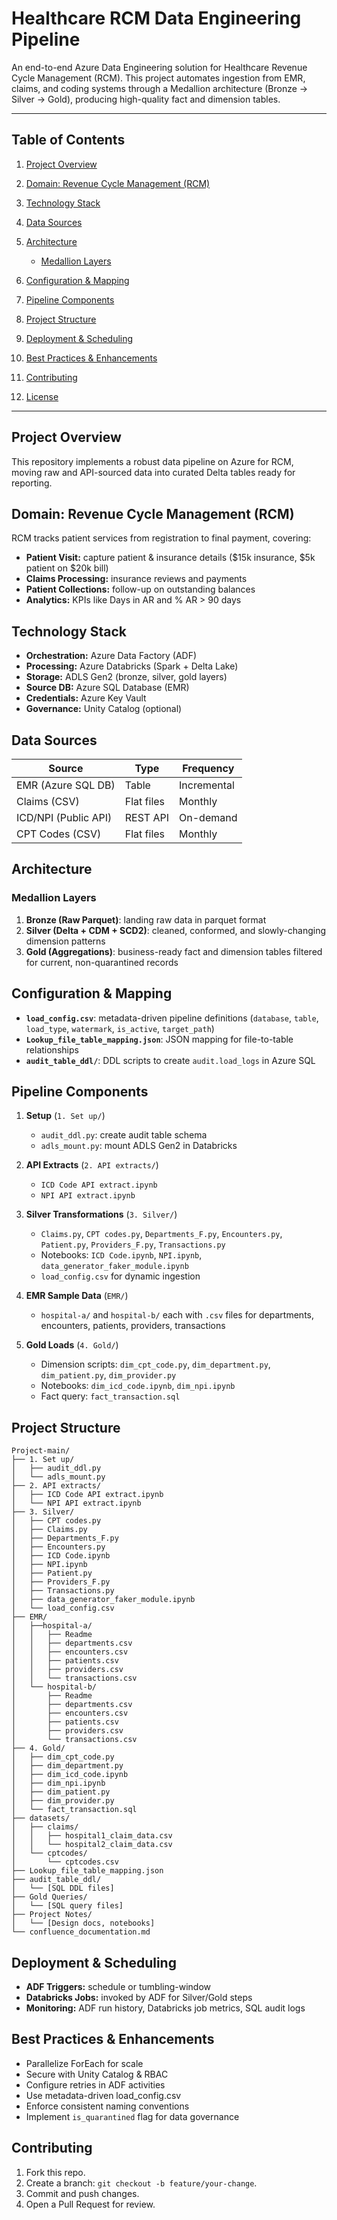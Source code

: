 # Healthcare RCM Data Engineering Pipeline

An end-to-end Azure Data Engineering solution for Healthcare Revenue Cycle Management (RCM). This project automates ingestion from EMR, claims, and coding systems through a Medallion architecture (Bronze → Silver → Gold), producing high-quality fact and dimension tables.

---

## Table of Contents

1. [Project Overview](#project-overview)
2. [Domain: Revenue Cycle Management (RCM)](#domain-revenue-cycle-management-rcm)
3. [Technology Stack](#technology-stack)
4. [Data Sources](#data-sources)
5. [Architecture](#architecture)

   * [Medallion Layers](#medallion-layers)
6. [Configuration & Mapping](#configuration--mapping)
7. [Pipeline Components](#pipeline-components)
8. [Project Structure](#project-structure)
9. [Deployment & Scheduling](#deployment--scheduling)
10. [Best Practices & Enhancements](#best-practices--enhancements)
11. [Contributing](#contributing)
12. [License](#license)

---

## Project Overview

This repository implements a robust data pipeline on Azure for RCM, moving raw and API-sourced data into curated Delta tables ready for reporting.

## Domain: Revenue Cycle Management (RCM)

RCM tracks patient services from registration to final payment, covering:

* **Patient Visit:** capture patient & insurance details (\$15k insurance, \$5k patient on \$20k bill)
* **Claims Processing:** insurance reviews and payments
* **Patient Collections:** follow-up on outstanding balances
* **Analytics:** KPIs like Days in AR and % AR > 90 days

## Technology Stack

* **Orchestration:** Azure Data Factory (ADF)
* **Processing:** Azure Databricks (Spark + Delta Lake)
* **Storage:** ADLS Gen2 (bronze, silver, gold layers)
* **Source DB:** Azure SQL Database (EMR)
* **Credentials:** Azure Key Vault
* **Governance:** Unity Catalog (optional)

## Data Sources

| Source               | Type       | Frequency   |
| -------------------- | ---------- | ----------- |
| EMR (Azure SQL DB)   | Table      | Incremental |
| Claims (CSV)         | Flat files | Monthly     |
| ICD/NPI (Public API) | REST API   | On-demand   |
| CPT Codes (CSV)      | Flat files | Monthly     |

## Architecture

### Medallion Layers

1. **Bronze (Raw Parquet)**: landing raw data in parquet format
2. **Silver (Delta + CDM + SCD2)**: cleaned, conformed, and slowly-changing dimension patterns
3. **Gold (Aggregations)**: business-ready fact and dimension tables filtered for current, non-quarantined records

## Configuration & Mapping

* **`load_config.csv`**: metadata-driven pipeline definitions (`database`, `table`, `load_type`, `watermark`, `is_active`, `target_path`)
* **`Lookup_file_table_mapping.json`**: JSON mapping for file-to-table relationships
* **`audit_table_ddl/`**: DDL scripts to create `audit.load_logs` in Azure SQL

## Pipeline Components

1. **Setup** (`1. Set up/`)

   * `audit_ddl.py`: create audit table schema
   * `adls_mount.py`: mount ADLS Gen2 in Databricks
2. **API Extracts** (`2. API extracts/`)

   * `ICD Code API extract.ipynb`
   * `NPI API extract.ipynb`
3. **Silver Transformations** (`3. Silver/`)

   * `Claims.py`, `CPT codes.py`, `Departments_F.py`, `Encounters.py`, `Patient.py`, `Providers_F.py`, `Transactions.py`
   * Notebooks: `ICD Code.ipynb`, `NPI.ipynb`, `data_generator_faker_module.ipynb`
   * `load_config.csv` for dynamic ingestion
4. **EMR Sample Data** (`EMR/`)

   * `hospital-a/` and `hospital-b/` each with `.csv` files for departments, encounters, patients, providers, transactions
5. **Gold Loads** (`4. Gold/`)

   * Dimension scripts: `dim_cpt_code.py`, `dim_department.py`, `dim_patient.py`, `dim_provider.py`
   * Notebooks: `dim_icd_code.ipynb`, `dim_npi.ipynb`
   * Fact query: `fact_transaction.sql`

## Project Structure

```text
Project-main/
├── 1. Set up/
│   ├── audit_ddl.py
│   └── adls_mount.py
├── 2. API extracts/
│   ├── ICD Code API extract.ipynb
│   └── NPI API extract.ipynb
├── 3. Silver/
│   ├── CPT codes.py
│   ├── Claims.py
│   ├── Departments_F.py
│   ├── Encounters.py
│   ├── ICD Code.ipynb
│   ├── NPI.ipynb
│   ├── Patient.py
│   ├── Providers_F.py
│   ├── Transactions.py
│   ├── data_generator_faker_module.ipynb
│   └── load_config.csv
├── EMR/
│   ├──hospital-a/
│   │   ├── Readme
│   │   ├── departments.csv
│   │   ├── encounters.csv
│   │   ├── patients.csv
│   │   ├── providers.csv
│   │   └── transactions.csv
│   └── hospital-b/
│       ├── Readme
│       ├── departments.csv
│       ├── encounters.csv
│       ├── patients.csv
│       ├── providers.csv
│       └── transactions.csv
├── 4. Gold/
│   ├── dim_cpt_code.py
│   ├── dim_department.py
│   ├── dim_icd_code.ipynb
│   ├── dim_npi.ipynb
│   ├── dim_patient.py
│   ├── dim_provider.py
│   └── fact_transaction.sql
├── datasets/
│   ├── claims/
│   │   ├── hospital1_claim_data.csv
│   │   └── hospital2_claim_data.csv
│   └── cptcodes/
│       └── cptcodes.csv
├── Lookup_file_table_mapping.json
├── audit_table_ddl/
│   └── [SQL DDL files]
├── Gold Queries/
│   └── [SQL query files]
├── Project Notes/
│   └── [Design docs, notebooks]
└── confluence_documentation.md
```

## Deployment & Scheduling

* **ADF Triggers:** schedule or tumbling-window
* **Databricks Jobs:** invoked by ADF for Silver/Gold steps
* **Monitoring:** ADF run history, Databricks job metrics, SQL audit logs

## Best Practices & Enhancements

* Parallelize ForEach for scale
* Secure with Unity Catalog & RBAC
* Configure retries in ADF activities
* Use metadata-driven load\_config.csv
* Enforce consistent naming conventions
* Implement `is_quarantined` flag for data governance

## Contributing

1. Fork this repo.
2. Create a branch: `git checkout -b feature/your-change`.
3. Commit and push changes.
4. Open a Pull Request for review.

